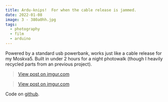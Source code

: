 ```yaml
---
title: Ardu-knips!  For when the cable release is jammed.
date: 2022-01-08
image: 3 - 380a0hh.jpg
tags:
  - photography
  - film
  - arduino
---
```




Powered by a standard usb powerbank, works just like a cable release for my Moskva5.  Built in under 2 hours for a night photowalk (though I heavily recycled parts from an <nuxt-link to="/posts/autochopsticks">previous project</nuxt-link>).


<blockquote class="imgur-embed-pub" lang="en" data-id="qW72i9v"><a href="https://imgur.com/qW72i9v">View post on imgur.com</a></blockquote><script async src="//s.imgur.com/min/embed.js" charset="utf-8"></script>

<blockquote class="imgur-embed-pub" lang="en" data-id="7CR61P2"><a href="https://imgur.com/7CR61P2">View post on imgur.com</a></blockquote><script async src="//s.imgur.com/min/embed.js" charset="utf-8"></script>

<v-img src="3 - 380a0hh.jpg" alt="bar" :dirp="dir"></v-img>
<v-img src="4 - I4wCixB.jpg" alt="bar" :dirp="dir"></v-img>
<v-img src="5 - LBJnMaW.jpg" alt="bar" :dirp="dir"></v-img>

Code on [github](https://github.com/brianssparetime/arduknips).